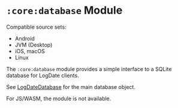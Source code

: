 # `:core:database` Module

Compatible source sets:

- Android
- JVM (Desktop)
- iOS, macOS
- Linux

The `:core:database` module provides a simple interface to a SQLite database for LogDate
clients.

See [LogDateDatabase](src/commonMain/kotlin/app/logdate/client/database/LogDateDatabase.kt)
for the main database object.

For JS/WASM, the module is not available.